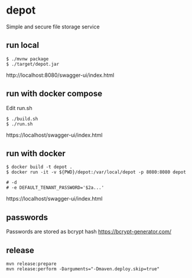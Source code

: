 # depot
Simple and secure file storage service

## run local

```console
$ ./mvnw package
$ ./target/depot.jar
```
http://localhost:8080/swagger-ui/index.html

## run with docker compose

Edit run.sh

```console
$ ./build.sh
$ ./run.sh
```
https://localhost/swagger-ui/index.html

## run with docker

```console
$ docker build -t depot .
$ docker run -it -v ${PWD}/depot:/var/local/depot -p 8080:8080 depot

# -d
# -e DEFAULT_TENANT_PASSWORD='$2a...'
```

https://localhost/swagger-ui/index.html

## passwords

Passwords are stored as bcrypt hash https://bcrypt-generator.com/

## release

```console
mvn release:prepare
mvn release:perform -Darguments="-Dmaven.deploy.skip=true"
```

